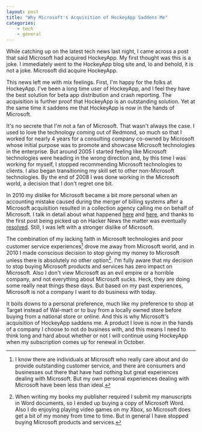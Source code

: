 ```yaml
---
layout: post
title: "Why Microsoft's Acquisition of HockeyApp Saddens Me"
categories:
    - tech
    - general
---
```

While catching up on the latest tech news last night, I came across a post that said Microsoft had acquired HockeyApp. My first thought was this is a joke. I immediately went to the HockeyApp blog site and, lo and behold, it is not a joke. Microsoft did acquire HockeyApp.

This news left me with mix feelings. First, I'm happy for the folks at HockeyApp. I've been a long time user of HockeyApp, and I feel they have the best solution for beta app distribution and crash reporting. The acquisition is further proof that HockeyApp is an outstanding solution. Yet at the same time it saddens me that HockeyApp is now in the hands of Microsoft.

It's no secrete that I'm not a fan of Microsoft. That wasn't always the case. I used to love the technology coming out of Redmond, so much so that I worked for nearly 4 years for a consulting company co-owned by Microsoft whose initial purpose was to promote and showcase Microsoft technologies in the enterprise. But around 2005 I started feeling like Microsoft technologies were heading in the wrong direction and, by this time I was working for myself, I stopped recommending Microsoft technologies to clients. I also began transitioning my skill set to other non-Microsoft technologies. By the end of 2008 I was done working in the Microsoft world, a decision that I don't regret one bit.

In 2010 my dislike for Microsoft became a bit more personal when an accounting mistake caused during the merger of billing systems after a Microsoft acquisition resulted in a collection agency calling me on behalf of Microsoft. I talk in detail about what happened [here][1] and [here][2], and thanks to the first post being picked up on Hacker News the matter was eventually [resolved][3]. Still, I was left with a stronger dislike of Microsoft.

The combination of my lacking faith in Microsoft technologies and poor customer service experiences[^1] drove me away from Microsoft world, and in 2010 I made conscious decision to stop giving my money to Microsoft unless there is absolutely no other option[^2]. I'm fully aware that my decision to stop buying Microsoft products and services has zero impact on Microsoft. Also I don't view Microsoft as an evil empire or a horrible company, and not everything about Microsoft sucks. Heck, they are doing some really neat things these days. But based on my past experiences, Microsoft is not a company I want to do business with today.

It boils downs to a personal preference, much like my preference to shop at Target instead of Wal-mart or to buy from a locally owned store before buying from a national store or online. And this is why Microsoft's acquisition of HockeyApp saddens me. A product I love is now in the hands of a company I choose to not do business with, and this means I need to think long and hard about whether or not I will continue using HockeyApp when my subscription comes up for renewal in October.

[^1]: I know there are individuals at Microsoft who really care about and do provide outstanding customer service, and there are consumers and businesses out there that have had nothing but great experiences dealing with Microsoft. But my own personal experiences dealing with Microsoft have been less than ideal.

[^2]: When writing my books my publisher required I submit my manuscripts in Word documents, so I ended up buying a copy of Microsoft Word. Also I do enjoying playing video games on my Xbox, so Microsoft does get a bit of my money from time to time. But in general I have stopped buying Microsoft products and services.

[1]: http://blog.whitepeaksoftware.com/2010/04/26/i-paid-for-microsofts-mistake/
[2]: http://blog.whitepeaksoftware.com/2010/05/18/follow-up-on-my-fight-with-microsoft/
[3]: http://blog.whitepeaksoftware.com/2010/06/14/score-one-for-the-little-guy-and-kudos-to-microsoft/
